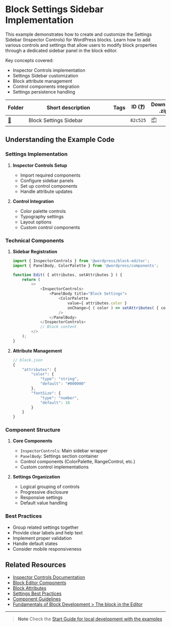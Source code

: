 # Block Settings Sidebar Implementation

This example demonstrates how to create and customize the Settings Sidebar (Inspector Controls) for WordPress blocks. Learn how to add various controls and settings that allow users to modify block properties through a dedicated sidebar panel in the block editor.

Key concepts covered:

-   Inspector Controls implementation
-   Settings Sidebar customization
-   Block attribute management
-   Control components integration
-   Settings persistence handling

<!-- Please, do not remove these @TABLE EXAMPLES BEGIN and @TABLE EXAMPLES END comments or modify the table inside. This table is automatically generated from the data at _data/examples.json and _data/tags.json -->
<!-- @TABLE EXAMPLES BEGIN -->

| Folder                                                                                                   | <span style="display: inline-block; width:250px">Short description</span> | Tags | ID ([❓](https://github.com/WordPress/block-development-examples/wiki/04-Why-an-ID-for-every-example%3F 'Why an ID for every example?')) | Download .zip                                                                                                                                                                                                                                                       | Live Demo                                                                                                                                                                                                                                                                                                                                                                               |
| -------------------------------------------------------------------------------------------------------- | ------------------------------------------------------------------------- | ---- | ---------------------------------------------------------------------------------------------------------------------------------------- | ------------------------------------------------------------------------------------------------------------------------------------------------------------------------------------------------------------------------------------------------------------------- | --------------------------------------------------------------------------------------------------------------------------------------------------------------------------------------------------------------------------------------------------------------------------------------------------------------------------------------------------------------------------------------- |
| [📁](https://github.com/WordPress/block-development-examples/tree/trunk/plugins/settings-sidebar-82c525) | Block Settings Sidebar                                                    |      | `82c525`                                                                                                                                 | [📦](https://raw.githubusercontent.com/WordPress/block-development-examples/deploy/zips/settings-sidebar-82c525.zip 'Install the plugin using this zip and activate it. Then use the ID of the block (82c525) to find it and add it to a post to see it in action') | [![](https://raw.githubusercontent.com/WordPress/block-development-examples/trunk/_assets/icon-wp.svg)](https://playground.wordpress.net/?blueprint-url=https://raw.githubusercontent.com/WordPress/block-development-examples/trunk/plugins/settings-sidebar-82c525/_playground/blueprint.json 'Use the ID of the block (82c525) to find it and add it to a post to see it in action') |

<!-- @TABLE EXAMPLES END -->

## Understanding the Example Code

### Settings Implementation

1. **Inspector Controls Setup**

    - Import required components
    - Configure sidebar panels
    - Set up control components
    - Handle attribute updates

2. **Control Integration**
    - Color palette controls
    - Typography settings
    - Layout options
    - Custom control components

### Technical Components

1. **Sidebar Registration**

    ```javascript
    import { InspectorControls } from '@wordpress/block-editor';
    import { PanelBody, ColorPalette } from '@wordpress/components';

    function Edit( { attributes, setAttributes } ) {
    	return (
    		<>
    			<InspectorControls>
    				<PanelBody title="Block Settings">
    					<ColorPalette
    						value={ attributes.color }
    						onChange={ ( color ) => setAttributes( { color } ) }
    					/>
    				</PanelBody>
    			</InspectorControls>
    			// Block content
    		</>
    	);
    }
    ```

2. **Attribute Management**
    ```javascript
    // block.json
    {
        "attributes": {
            "color": {
                "type": "string",
                "default": "#000000"
            },
            "fontSize": {
                "type": "number",
                "default": 16
            }
        }
    }
    ```

### Component Structure

1. **Core Components**

    - `InspectorControls`: Main sidebar wrapper
    - `PanelBody`: Settings section container
    - Control components (ColorPalette, RangeControl, etc.)
    - Custom control implementations

2. **Settings Organization**
    - Logical grouping of controls
    - Progressive disclosure
    - Responsive settings
    - Default value handling

### Best Practices

-   Group related settings together
-   Provide clear labels and help text
-   Implement proper validation
-   Handle default states
-   Consider mobile responsiveness

## Related Resources

-   [Inspector Controls Documentation](https://github.com/WordPress/gutenberg/blob/HEAD/packages/block-editor/src/components/inspector-controls/README.md)
-   [Block Editor Components](https://developer.wordpress.org/block-editor/reference-guides/components/)
-   [Block Attributes](https://developer.wordpress.org/block-editor/reference-guides/block-api/block-attributes/)
-   [Settings Best Practices](https://developer.wordpress.org/block-editor/getting-started/fundamentals/block-in-the-editor/)
-   [Component Guidelines](https://developer.wordpress.org/block-editor/reference-guides/packages/packages-block-editor/)
-   [Fundamentals of Block Development > The block in the Editor](https://developer.wordpress.org/block-editor/getting-started/fundamentals/block-in-the-editor/)

---

> **Note**
> Check the [Start Guide for local development with the examples](https://github.com/juanma-wp/block-development-examples/wiki/Examples#start-guide-for-local-development-with-the-examples)
